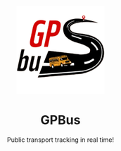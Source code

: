 <div align="center">
  <img src="readme_images/gpbusLogo.png" alt="Logo" width="200">
</div>

<h1 align="center">GPBus</h1>
<p align="center">Public transport tracking in real time!</p>
